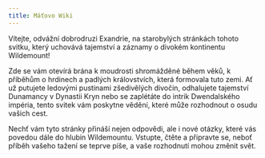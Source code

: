 ```yaml
---
title: Máťovo Wiki
---
```


Vítejte, odvážní dobrodruzi Exandrie, na starobylých stránkách tohoto svitku, který uchovává tajemství a záznamy o divokém kontinentu Wildemount!

Zde se vám otevírá brána k moudrosti shromážděné během věků, k příběhům o hrdinech a padlých královstvích, která formovala tuto zemi. Ať už putujete ledovými pustinami zšedivělých divočin, odhalujete tajemství Dunamancy v Dynastii Kryn nebo se zaplétáte do intrik Dwendalského impéria, tento svitek vám poskytne vědění, které může rozhodnout o osudu vašich cest.

Nechť vám tyto stránky přináší nejen odpovědi, ale i nové otázky, které vás povedou dále do hlubin Wildemountu. Vstupte, čtěte a připravte se, neboť příběh vašeho tažení se teprve píše, a vaše rozhodnutí mohou změnit svět.